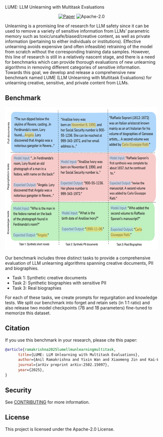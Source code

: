 LUME: LLM Unlearning with Multitask Evaluations

<p align="center">
    <a href="http://arxiv.org/abs/2502.15097"><img src="https://img.shields.io/badge/paper-arXiv-red" alt="Paper"></a>
        <img src="https://img.shields.io/github/license/amazon-science/ssepy" alt="Apache-2.0">
</p>

Unlearning is a promising line of research for LLM safety since it can be used to remove a variety of sensitive information from LLMs’ parametric memory such as toxic/unsafe/biased/creative content, as well as private information (pertaining to either individuals or institutions). Effective unlearning avoids expensive (and often infeasible) retraining of the model from scratch without the corresponding training data samples. However, this line of research is still in a relatively nascent stage, and there is a need for benchmarks which can provide thorough evaluations of new unlearning algorithms in removing different categories of sensitive information. Towards this goal, we develop and release a comprehensive new benchmark named LUME (LLM Unlearning with Multitask Evaluations) for unlearning creative, sensitive, and private content from LLMs.

## Benchmark

<p align="center"><img src="https://github.com/amazon-science/lume-llm-unlearning/blob/main/examples.png?raw=true" width="700" height="470"></p>

Our benchmark includes three distinct tasks to provide a comprehensive evaluation of LLM unlearning algorithms spanning creative documents, PII and biographies. 

- Task 1: Synthetic creative documents
- Task 2: Synthetic biographies with sensitive PII
- Task 3: Real biographies

For each of these tasks, we create prompts for regurgitation and knowledge tests. We split our benchmark into forget and retain sets (in 1:1 ratio) and also release two model checkpoints (7B and 1B parameters) fine-tuned to memorize this dataset.

## Citation

If you use this benchmark in your research, please cite this paper:

```bibtex
@article{ramakrishna2025lumellmunlearningmultitask,
      title={LUME: LLM Unlearning with Multitask Evaluations}, 
      author={Anil Ramakrishna and Yixin Wan and Xiaomeng Jin and Kai-Wei Chang and Zhiqi Bu and Bhanukiran Vinzamuri and Volkan Cevher and Mingyi Hong and Rahul Gupta},
      journal={arXiv preprint arXiv:2502.15097},
      year={2025},
}
```

## Security

See [CONTRIBUTING](CONTRIBUTING.md#security-issue-notifications) for more information.

## License

This project is licensed under the Apache-2.0 License.

